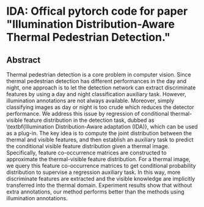 # IDA: Offical pytorch code for paper "Illumination Distribution-Aware Thermal Pedestrian Detection."

## Abstract

Thermal pedestrian detection is a core problem in computer vision. Since thermal pedestrian detection has different performances in the day and night, one approach is to let the detection network can extract discriminate features by using a day and night classification auxiliary task. However, illumination annotations are  not always available. Moreover, simply classifying images as day or night is too crude which reduces the detector performance. We address this issue by regression of conditional thermal-visible feature distribution in the detection task, dubbed as \textbf{Illumination Distribution-Aware adaptation (IDA)}, which can be used as a plug-in. The key idea is to compute the joint distribution between the thermal and visible features, and then establish an auxiliary task to predict the conditional visible feature distribution given a thermal image. Specifically, feature co-occurrence matrices are constructed to approximate the thermal-visible feature distribution. For a thermal image, we query this feature co-occurrence matrices to get conditional probability distribution to supervise a regression auxiliary task. In this way, more discriminate features are extracted and the visible knowledge are implicitly transferred into the thermal domain. Experiment results show that without extra annotations, our method performs better than the methods using illumination annotations.
